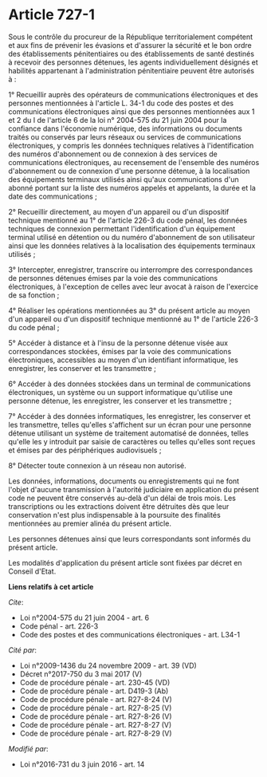 # Article 727-1

Sous le contrôle du procureur de la République territorialement compétent et aux fins de prévenir les évasions et d'assurer
la sécurité et le bon ordre des établissements pénitentiaires ou des établissements de santé destinés à recevoir des
personnes détenues, les agents individuellement désignés et habilités appartenant à l'administration pénitentiaire peuvent
être autorisés à :

1° Recueillir auprès des opérateurs de communications électroniques et des personnes mentionnées à l'article L. 34-1 du code
des postes et des communications électroniques ainsi que des personnes mentionnées aux 1 et 2 du I de l'article 6 de la loi
n° 2004-575 du 21 juin 2004 pour la confiance dans l'économie numérique, des informations ou documents traités ou conservés
par leurs réseaux ou services de communications électroniques, y compris les données techniques relatives à l'identification
des numéros d'abonnement ou de connexion à des services de communications électroniques, au recensement de l'ensemble des
numéros d'abonnement ou de connexion d'une personne détenue, à la localisation des équipements terminaux utilisés ainsi
qu'aux communications d'un abonné portant sur la liste des numéros appelés et appelants, la durée et la date des
communications ;

2° Recueillir directement, au moyen d'un appareil ou d'un dispositif technique mentionné au 1° de l'article 226-3 du code
pénal, les données techniques de connexion permettant l'identification d'un équipement terminal utilisé en détention ou du
numéro d'abonnement de son utilisateur ainsi que les données relatives à la localisation des équipements terminaux utilisés ;

3° Intercepter, enregistrer, transcrire ou interrompre des correspondances de personnes détenues émises par la voie des
communications électroniques, à l'exception de celles avec leur avocat à raison de l'exercice de sa fonction ;

4° Réaliser les opérations mentionnées au 3° du présent article au moyen d'un appareil ou d'un dispositif technique mentionné
au 1° de l'article 226-3 du code pénal ;

5° Accéder à distance et à l'insu de la personne détenue visée aux correspondances stockées, émises par la voie des
communications électroniques, accessibles au moyen d'un identifiant informatique, les enregistrer, les conserver et les
transmettre ;

6° Accéder à des données stockées dans un terminal de communications électroniques, un système ou un support informatique
qu'utilise une personne détenue, les enregistrer, les conserver et les transmettre ;

7° Accéder à des données informatiques, les enregistrer, les conserver et les transmettre, telles qu'elles s'affichent sur un
écran pour une personne détenue utilisant un système de traitement automatisé de données, telles qu'elle les y introduit par
saisie de caractères ou telles qu'elles sont reçues et émises par des périphériques audiovisuels ;

8° Détecter toute connexion à un réseau non autorisé.

Les données, informations, documents ou enregistrements qui ne font l'objet d'aucune transmission à l'autorité judiciaire en
application du présent code ne peuvent être conservés au-delà d'un délai de trois mois. Les transcriptions ou les extractions
doivent être détruites dès que leur conservation n'est plus indispensable à la poursuite des finalités mentionnées au premier
alinéa du présent article.

Les personnes détenues ainsi que leurs correspondants sont informés du présent article.

Les modalités d'application du présent article sont fixées par décret en Conseil d'Etat.

**Liens relatifs à cet article**

_Cite_:

  - Loi n°2004-575 du 21 juin 2004 - art. 6
  - Code pénal - art. 226-3
  - Code des postes et des communications électroniques - art. L34-1

_Cité par_:

  - Loi n°2009-1436 du 24 novembre 2009 - art. 39 (VD)
  - Décret n°2017-750 du 3 mai 2017 (V)
  - Code de procédure pénale - art. 230-45 (VD)
  - Code de procédure pénale - art. D419-3 (Ab)
  - Code de procédure pénale - art. R27-8-24 (V)
  - Code de procédure pénale - art. R27-8-25 (V)
  - Code de procédure pénale - art. R27-8-26 (V)
  - Code de procédure pénale - art. R27-8-27 (V)
  - Code de procédure pénale - art. R27-8-29 (V)

_Modifié par_:

  - Loi n°2016-731 du 3 juin 2016 - art. 14
